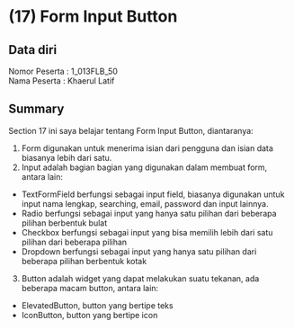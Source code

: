 # (17) Form Input Button
## Data diri 
Nomor Peserta : 1_013FLB_50  <br />
Nama Peserta : Khaerul Latif

## Summary 
Section 17 ini saya belajar tentang Form Input Button, diantaranya:
1. Form digunakan untuk menerima isian dari pengguna dan isian data biasanya lebih dari satu.
2. Input adalah bagian bagian yang digunakan dalam membuat form, antara lain:
- TextFormField berfungsi sebagai input field, biasanya digunakan untuk input nama lengkap, searching, email, password dan input lainnya. 
- Radio berfungsi sebagai input yang hanya satu pilihan dari beberapa pilihan berbentuk bulat
- Checkbox berfungsi sebagai input yang bisa memilih lebih dari satu pilihan dari beberapa pilihan
- Dropdown berfungsi sebagai input yang hanya satu pilihan dari beberapa pilihan berbentuk kotak
3. Button adalah widget yang dapat melakukan suatu tekanan, ada beberapa macam button, antara lain:
- ElevatedButton, button yang bertipe teks
- IconButton, button yang bertipe icon